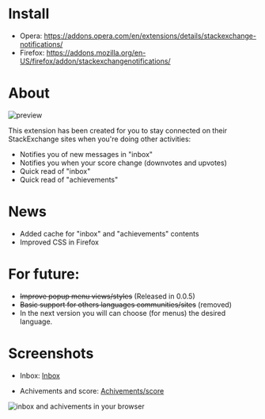 # Install

- Opera: https://addons.opera.com/en/extensions/details/stackexchange-notifications/
- Firefox: https://addons.mozilla.org/en-US/firefox/addon/stackexchangenotifications/

# About

![preview](http://i.stack.imgur.com/QHmvS.png)

This extension has been created for you to stay connected on their StackExchange sites when you're doing other activities:

- Notifies you of new messages in "inbox"
- Notifies you when your score change (downvotes and upvotes)
- Quick read of "inbox"
- Quick read of "achievements"

# News

- Added cache for "inbox" and "achievements" contents
- Improved CSS in Firefox

# For future:

- <s>Improve popup menu views/styles</s> (Released in 0.0.5)
- <s>Basic support for others languages communities/sites</s> (removed)
- In the next version you will can choose (for menus) the desired language.


# Screenshots

- Inbox: [Inbox](http://i.stack.imgur.com/8QG5F.png)

- Achivements and score: [Achivements/score](http://i.stack.imgur.com/WRwCB.png)

![inbox and achivements in your browser](http://i.stack.imgur.com/NZjbl.png)
